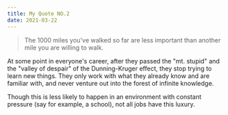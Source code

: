 ```yaml
---
title: My Quote NO.2
date: 2021-03-22
---
```


> The 1000 miles you've walked so far are less important than another mile you are willing to walk.

At some point in everyone's career, after they passed the "mt. stupid" and the "valley of despair" of the Dunning-Kruger effect, they stop trying to learn new things.
They only work with what they already know and are familiar with, and never venture out into the forest of infinite knowledge.

Though this is less likely to happen in an environment with constant pressure (say for example, a school), not all jobs have this luxury.

<!-- This is why ... -->
